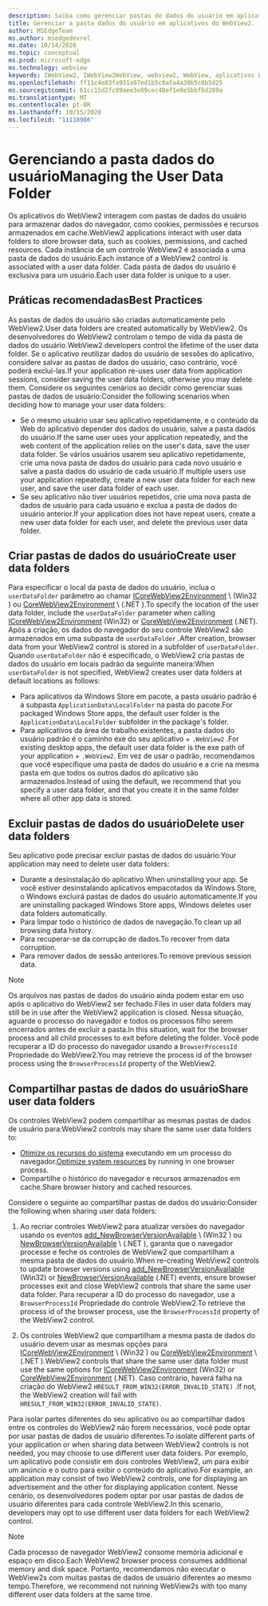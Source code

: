 ```yaml
---
description: Saiba como gerenciar pastas de dados do usuário em aplicativos do WebView2
title: Gerenciar a pasta dados do usuário em aplicativos do WebView2.
author: MSEdgeTeam
ms.author: msedgedevrel
ms.date: 10/14/2020
ms.topic: conceptual
ms.prod: microsoft-edge
ms.technology: webview
keywords: IWebView2, IWebView2WebView, webview2, WebView, aplicativos Win32, Win32, Edge, ICoreWebView2, ICoreWebView2Host, controle do navegador, HTML Edge, pasta dados do usuário
ms.openlocfilehash: ff11c4e83fa931a97ed1b5c8afa4a30b5c0b5d25
ms.sourcegitcommit: 61cc15d2fc89aee3e09cec48ef1e0e5bbf8d289a
ms.translationtype: MT
ms.contentlocale: pt-BR
ms.lasthandoff: 10/15/2020
ms.locfileid: "11118986"
---
```

# <span data-ttu-id="cd645-104">Gerenciando a pasta dados do usuário</span><span class="sxs-lookup"><span data-stu-id="cd645-104">Managing the User Data Folder</span></span>  

<span data-ttu-id="cd645-105">Os aplicativos do WebView2 interagem com pastas de dados do usuário para armazenar dados do navegador, como cookies, permissões e recursos armazenados em cache.</span><span class="sxs-lookup"><span data-stu-id="cd645-105">WebView2 applications interact with user data folders to store browser data, such as cookies, permissions, and cached resources.</span></span>  <span data-ttu-id="cd645-106">Cada instância de um controle WebView2 é associada a uma pasta de dados do usuário.</span><span class="sxs-lookup"><span data-stu-id="cd645-106">Each instance of a WebView2 control is associated with a user data folder.</span></span>  <span data-ttu-id="cd645-107">Cada pasta de dados do usuário é exclusiva para um usuário.</span><span class="sxs-lookup"><span data-stu-id="cd645-107">Each user data folder is unique to a user.</span></span>  

## <span data-ttu-id="cd645-108">Práticas recomendadas</span><span class="sxs-lookup"><span data-stu-id="cd645-108">Best Practices</span></span>  

<span data-ttu-id="cd645-109">As pastas de dados do usuário são criadas automaticamente pelo WebView2.</span><span class="sxs-lookup"><span data-stu-id="cd645-109">User data folders are created automatically by WebView2.</span></span>  <span data-ttu-id="cd645-110">Os desenvolvedores do WebView2 controlam o tempo de vida da pasta de dados do usuário.</span><span class="sxs-lookup"><span data-stu-id="cd645-110">WebView2 developers control the lifetime of the user data folder.</span></span>  <span data-ttu-id="cd645-111">Se o aplicativo reutilizar dados do usuário de sessões do aplicativo, considere salvar as pastas de dados do usuário, caso contrário, você poderá excluí-las.</span><span class="sxs-lookup"><span data-stu-id="cd645-111">If your application re-uses user data from application sessions, consider saving the user data folders, otherwise you may delete them.</span></span>  <span data-ttu-id="cd645-112">Considere os seguintes cenários ao decidir como gerenciar suas pastas de dados de usuário:</span><span class="sxs-lookup"><span data-stu-id="cd645-112">Consider the following scenarios when deciding how to manage your user data folders:</span></span>  

*   <span data-ttu-id="cd645-113">Se o mesmo usuário usar seu aplicativo repetidamente, e o conteúdo da Web do aplicativo depender dos dados do usuário, salve a pasta dados do usuário.</span><span class="sxs-lookup"><span data-stu-id="cd645-113">If the same user uses your application repeatedly, and the web content of the application relies on the user's data, save the user data folder.</span></span>  <span data-ttu-id="cd645-114">Se vários usuários usarem seu aplicativo repetidamente, crie uma nova pasta de dados do usuário para cada novo usuário e salve a pasta dados do usuário de cada usuário.</span><span class="sxs-lookup"><span data-stu-id="cd645-114">If multiple users use your application repeatedly, create a new user data folder for each new user, and save the user data folder of each user.</span></span>
*   <span data-ttu-id="cd645-115">Se seu aplicativo não tiver usuários repetidos, crie uma nova pasta de dados de usuário para cada usuário e exclua a pasta de dados do usuário anterior.</span><span class="sxs-lookup"><span data-stu-id="cd645-115">If your application does not have repeat users, create a new user data folder for each user, and delete the previous user data folder.</span></span>  

## <span data-ttu-id="cd645-116">Criar pastas de dados do usuário</span><span class="sxs-lookup"><span data-stu-id="cd645-116">Create user data folders</span></span>  

<span data-ttu-id="cd645-117">Para especificar o local da pasta de dados do usuário, inclua o `userDataFolder` parâmetro ao chamar [ICoreWebView2Environment](/microsoft-edge/webview2/reference/win32/icorewebview2environment) \ (Win32 \) ou [CoreWebView2Environment](/dotnet/api/microsoft.web.webview2.core.corewebview2environment) \ (.NET \).</span><span class="sxs-lookup"><span data-stu-id="cd645-117">To specify the location of the user data folder, include the `userDataFolder` parameter when calling [ICoreWebView2Environment](/microsoft-edge/webview2/reference/win32/icorewebview2environment) \(Win32\) or [CoreWebView2Environment](/dotnet/api/microsoft.web.webview2.core.corewebview2environment) \(.NET\).</span></span>  <span data-ttu-id="cd645-118">Após a criação, os dados do navegador do seu controle WebView2 são armazenados em uma subpasta de `userDataFolder` .</span><span class="sxs-lookup"><span data-stu-id="cd645-118">After creation, browser data from your WebView2 control is stored in a subfolder of `userDataFolder`.</span></span>  <span data-ttu-id="cd645-119">Quando `userDataFolder` não é especificado, o WebView2 cria pastas de dados do usuário em locais padrão da seguinte maneira:</span><span class="sxs-lookup"><span data-stu-id="cd645-119">When `userDataFolder` is not specified, WebView2 creates user data folders at default locations as follows:</span></span>  

*   <span data-ttu-id="cd645-120">Para aplicativos da Windows Store em pacote, a pasta usuário padrão é a subpasta `ApplicationData\LocalFolder` na pasta do pacote.</span><span class="sxs-lookup"><span data-stu-id="cd645-120">For packaged Windows Store apps, the default user folder is the `ApplicationData\LocalFolder` subfolder in the package's  folder.</span></span>  
*   <span data-ttu-id="cd645-121">Para aplicativos da área de trabalho existentes, a pasta dados do usuário padrão é o caminho exe do seu aplicativo + `.WebView2` .</span><span class="sxs-lookup"><span data-stu-id="cd645-121">For existing desktop apps, the default user data folder is the exe path of your application + `.WebView2`.</span></span>  <span data-ttu-id="cd645-122">Em vez de usar o padrão, recomendamos que você especifique uma pasta de dados do usuário e a crie na mesma pasta em que todos os outros dados do aplicativo são armazenados.</span><span class="sxs-lookup"><span data-stu-id="cd645-122">Instead of using the default, we recommend that you specify a user data folder, and that you create it in the same folder where all other app data is stored.</span></span>  

## <span data-ttu-id="cd645-123">Excluir pastas de dados do usuário</span><span class="sxs-lookup"><span data-stu-id="cd645-123">Delete user data folders</span></span>  

<span data-ttu-id="cd645-124">Seu aplicativo pode precisar excluir pastas de dados do usuário:</span><span class="sxs-lookup"><span data-stu-id="cd645-124">Your application may need to delete user data folders:</span></span>  

*   <span data-ttu-id="cd645-125">Durante a desinstalação do aplicativo.</span><span class="sxs-lookup"><span data-stu-id="cd645-125">When uninstalling your app.</span></span>  <span data-ttu-id="cd645-126">Se você estiver desinstalando aplicativos empacotados da Windows Store, o Windows excluirá pastas de dados do usuário automaticamente.</span><span class="sxs-lookup"><span data-stu-id="cd645-126">If you are uninstalling packaged Windows Store apps, Windows deletes user data folders automatically.</span></span>  
*   <span data-ttu-id="cd645-127">Para limpar todo o histórico de dados de navegação.</span><span class="sxs-lookup"><span data-stu-id="cd645-127">To clean up all browsing data history.</span></span>  
*   <span data-ttu-id="cd645-128">Para recuperar-se da corrupção de dados.</span><span class="sxs-lookup"><span data-stu-id="cd645-128">To recover from data corruption.</span></span>  
*   <span data-ttu-id="cd645-129">Para remover dados de sessão anteriores.</span><span class="sxs-lookup"><span data-stu-id="cd645-129">To remove previous session data.</span></span>  

> [!NOTE]
> <span data-ttu-id="cd645-130">Os arquivos nas pastas de dados do usuário ainda podem estar em uso após o aplicativo do WebView2 ser fechado.</span><span class="sxs-lookup"><span data-stu-id="cd645-130">Files in user data folders may still be in use after the WebView2 application is closed.</span></span>  <span data-ttu-id="cd645-131">Nessa situação, aguarde o processo do navegador e todos os processos filho serem encerrados antes de excluir a pasta.</span><span class="sxs-lookup"><span data-stu-id="cd645-131">In this situation, wait for the browser process and all child processes to exit before deleting the folder.</span></span>  <span data-ttu-id="cd645-132">Você pode recuperar a ID do processo do navegador usando a `BrowserProcessId` Propriedade do WebView2.</span><span class="sxs-lookup"><span data-stu-id="cd645-132">You may retrieve the process id of the browser process using the `BrowserProcessId` property of the WebView2.</span></span>  

## <span data-ttu-id="cd645-133">Compartilhar pastas de dados do usuário</span><span class="sxs-lookup"><span data-stu-id="cd645-133">Share user data folders</span></span>  

<span data-ttu-id="cd645-134">Os controles WebView2 podem compartilhar as mesmas pastas de dados de usuário para:</span><span class="sxs-lookup"><span data-stu-id="cd645-134">WebView2 controls may share the same user data folders to:</span></span>  

*   <span data-ttu-id="cd645-135">[Otimize os recursos do sistema](../concepts/process-model.md) executando em um processo do navegador.</span><span class="sxs-lookup"><span data-stu-id="cd645-135">[Optimize system resources](../concepts/process-model.md) by running in one browser process.</span></span>  
*   <span data-ttu-id="cd645-136">Compartilhe o histórico do navegador e recursos armazenados em cache.</span><span class="sxs-lookup"><span data-stu-id="cd645-136">Share browser history and cached resources.</span></span>  

<span data-ttu-id="cd645-137">Considere o seguinte ao compartilhar pastas de dados do usuário:</span><span class="sxs-lookup"><span data-stu-id="cd645-137">Consider the following when sharing user data folders:</span></span>  

1.  <span data-ttu-id="cd645-138">Ao recriar controles WebView2 para atualizar versões do navegador usando os eventos [add_NewBrowserVersionAvailable](/microsoft-edge/webview2/reference/win32/icorewebview2environment#add_newbrowserversionavailable) \ (Win32 \) ou [NewBrowserVersionAvailable](/dotnet/api/microsoft.web.webview2.core.corewebview2environment.newbrowserversionavailable) \ (.NET \), garanta que o navegador processe e feche os controles de WebView2 que compartilham a mesma pasta de dados do usuário.</span><span class="sxs-lookup"><span data-stu-id="cd645-138">When re-creating WebView2 controls to update browser versions using [add_NewBrowserVersionAvailable](/microsoft-edge/webview2/reference/win32/icorewebview2environment#add_newbrowserversionavailable) \(Win32\) or [NewBrowserVersionAvailable](/dotnet/api/microsoft.web.webview2.core.corewebview2environment.newbrowserversionavailable) \(.NET\) events, ensure browser processes exit and close WebView2 controls that share the same user data folder.</span></span>  <span data-ttu-id="cd645-139">Para recuperar a ID do processo do navegador, use a `BrowserProcessId` Propriedade do controle WebView2.</span><span class="sxs-lookup"><span data-stu-id="cd645-139">To retrieve the process id of the browser process, use the `BrowserProcessId` property of the WebView2 control.</span></span>  

2.  <span data-ttu-id="cd645-140">Os controles WebView2 que compartilham a mesma pasta de dados do usuário devem usar as mesmas opções para [ICoreWebView2Environment](/microsoft-edge/webview2/reference/win32/icorewebview2environment) \ (Win32 \) ou [CoreWebView2Environment](/dotnet/api/microsoft.web.webview2.core.corewebview2environment) \ (.NET \).</span><span class="sxs-lookup"><span data-stu-id="cd645-140">WebView2 controls that share the same user data folder must use the same options for [ICoreWebView2Environment](/microsoft-edge/webview2/reference/win32/icorewebview2environment) \(Win32\) or [CoreWebView2Environment](/dotnet/api/microsoft.web.webview2.core.corewebview2environment) \(.NET\).</span></span>  <span data-ttu-id="cd645-141">Caso contrário, haverá falha na criação do WebView2 `HRESULT_FROM_WIN32(ERROR_INVALID_STATE)` .</span><span class="sxs-lookup"><span data-stu-id="cd645-141">If not, the WebView2 creation will fail with `HRESULT_FROM_WIN32(ERROR_INVALID_STATE)`.</span></span>  

<span data-ttu-id="cd645-142">Para isolar partes diferentes do seu aplicativo ou ao compartilhar dados entre os controles do WebView2 não forem necessários, você pode optar por usar pastas de dados de usuário diferentes.</span><span class="sxs-lookup"><span data-stu-id="cd645-142">To isolate different parts of your application or when sharing data between WebView2 controls is not needed, you may choose to use different user data folders.</span></span>  <span data-ttu-id="cd645-143">Por exemplo, um aplicativo pode consistir em dois controles WebView2, um para exibir um anúncio e o outro para exibir o conteúdo do aplicativo.</span><span class="sxs-lookup"><span data-stu-id="cd645-143">For example, an application may consist of two WebView2 controls, one for displaying an advertisement and the other for displaying application content.</span></span>  <span data-ttu-id="cd645-144">Nesse cenário, os desenvolvedores podem optar por usar pastas de dados de usuário diferentes para cada controle WebView2.</span><span class="sxs-lookup"><span data-stu-id="cd645-144">In this scenario, developers may opt to use different user data folders for each WebView2 control.</span></span>  

> [!NOTE]
> <span data-ttu-id="cd645-145">Cada processo de navegador WebView2 consome memória adicional e espaço em disco.</span><span class="sxs-lookup"><span data-stu-id="cd645-145">Each WebView2 browser process consumes additional memory and disk space.</span></span>  <span data-ttu-id="cd645-146">Portanto, recomendamos não executar o WebView2s com muitas pastas de dados de usuário diferentes ao mesmo tempo.</span><span class="sxs-lookup"><span data-stu-id="cd645-146">Therefore, we recommend not running WebView2s with too many different user data folders at the same time.</span></span>  
